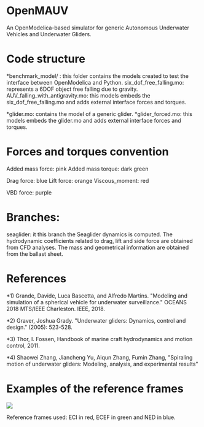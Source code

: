 # OpenMAUV

An OpenModelica-based simulator for generic Autonomous Underwater Vehicles and Underwater Gliders.


# Code structure
*benchmark_model/ : this folder contains the models created to test the interface between OpenModelica and Python. 
	six_dof_free_falling.mo: represents a 6DOF object free falling due to gravity.
	AUV_falling_with_antigravity.mo: this models embeds the six_dof_free_falling.mo and adds external interface forces and torques.


*glider.mo: contains the model of a generic glider.
*glider_forced.mo: this models embeds the glider.mo and adds external interface forces and torques.


# Forces and torques convention
Added mass force: pink
Added mass torque: dark green 

Drag force: blue 
Lift force: orange
Viscous_moment: red

VBD force: purple



# Branches:  
seaglider: it this branch the Seaglider dynamics is computed. The hydrodynamic coefficients related to drag, lift and side force are obtained from CFD analyses. The mass and geometrical information are obtained from the ballast sheet.  




# References
*1) Grande, Davide, Luca Bascetta, and Alfredo Martins. "Modeling and simulation of a spherical vehicle for underwater surveillance." OCEANS 2018 MTS/IEEE Charleston. IEEE, 2018.

*2) Graver, Joshua Grady. "Underwater gliders: Dynamics, control and design." (2005): 523-528.

*3) Thor, I. Fossen, Handbook of marine craft hydrodynamics and motion control, 2011.

*4) Shaowei Zhang, Jiancheng Yu, Aiqun Zhang, Fumin Zhang, "Spiraling motion of underwater gliders: Modeling, analysis, and experimental results"


# Examples of the reference frames  
<img src="https://github.com/grande-dev/OpenMAUV-test/blob/master/results/frames_rotating.gif"> 

Reference frames used: ECI in red, ECEF in green and NED in blue.



